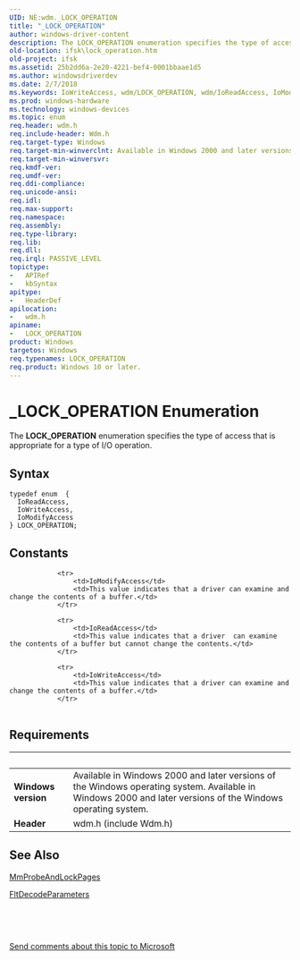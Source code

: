 ```yaml
---
UID: NE:wdm._LOCK_OPERATION
title: "_LOCK_OPERATION"
author: windows-driver-content
description: The LOCK_OPERATION enumeration specifies the type of access that is appropriate for a type of I/O operation.
old-location: ifsk\lock_operation.htm
old-project: ifsk
ms.assetid: 25b2dd6a-2e20-4221-bef4-0001bbaae1d5
ms.author: windowsdriverdev
ms.date: 2/7/2018
ms.keywords: IoWriteAccess, wdm/LOCK_OPERATION, wdm/IoReadAccess, IoModifyAccess, _LOCK_OPERATION, IoReadAccess, ifsk.lock_operation, LOCK_OPERATION enumeration [Installable File System Drivers], wdm/IoWriteAccess, wdm/IoModifyAccess, LOCK_OPERATION
ms.prod: windows-hardware
ms.technology: windows-devices
ms.topic: enum
req.header: wdm.h
req.include-header: Wdm.h
req.target-type: Windows
req.target-min-winverclnt: Available in Windows 2000 and later versions of the Windows operating system.
req.target-min-winversvr: 
req.kmdf-ver: 
req.umdf-ver: 
req.ddi-compliance: 
req.unicode-ansi: 
req.idl: 
req.max-support: 
req.namespace: 
req.assembly: 
req.type-library: 
req.lib: 
req.dll: 
req.irql: PASSIVE_LEVEL
topictype:
-	APIRef
-	kbSyntax
apitype:
-	HeaderDef
apilocation:
-	wdm.h
apiname:
-	LOCK_OPERATION
product: Windows
targetos: Windows
req.typenames: LOCK_OPERATION
req.product: Windows 10 or later.
---
```


# _LOCK_OPERATION Enumeration
The <b>LOCK_OPERATION</b> enumeration specifies the type of access that is appropriate for a type of I/O operation.

## Syntax
````
typedef enum  { 
  IoReadAccess,
  IoWriteAccess,
  IoModifyAccess
} LOCK_OPERATION;
````

## Constants

<table>
            
                <tr>
                    <td>IoModifyAccess</td>
                    <td>This value indicates that a driver can examine and change the contents of a buffer.</td>
                </tr>
            
                <tr>
                    <td>IoReadAccess</td>
                    <td>This value indicates that a driver  can examine the contents of a buffer but cannot change the contents.</td>
                </tr>
            
                <tr>
                    <td>IoWriteAccess</td>
                    <td>This value indicates that a driver can examine and change the contents of a buffer.</td>
                </tr>
</table>


## Requirements
| &nbsp; | &nbsp; |
| ---- |:---- |
| **Windows version** | Available in Windows 2000 and later versions of the Windows operating system. Available in Windows 2000 and later versions of the Windows operating system. |
| **Header** | wdm.h (include Wdm.h) |

## See Also

<a href="..\wdm\nf-wdm-mmprobeandlockpages.md">MmProbeAndLockPages</a>



<a href="..\fltkernel\nf-fltkernel-fltdecodeparameters.md">FltDecodeParameters</a>



 

 

<a href="mailto:wsddocfb@microsoft.com?subject=Documentation%20feedback [ifsk\ifsk]:%20LOCK_OPERATION enumeration%20 RELEASE:%20(2/7/2018)&amp;body=%0A%0APRIVACY STATEMENT%0A%0AWe use your feedback to improve the documentation. We don't use your email address for any other purpose, and we'll remove your email address from our system after the issue that you're reporting is fixed. While we're working to fix this issue, we might send you an email message to ask for more info. Later, we might also send you an email message to let you know that we've addressed your feedback.%0A%0AFor more info about Microsoft's privacy policy, see http://privacy.microsoft.com/en-us/default.aspx." title="Send comments about this topic to Microsoft">Send comments about this topic to Microsoft</a>